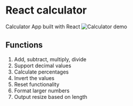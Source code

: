 <h1>React calculator</h1>
Calculator App built with React
<img src="https://uploads.sitepoint.com/wp-content/uploads/2021/09/1630918493final_demo.gif" alt="Calculator demo">
<h2> Functions </h2>

<ol>
  <li>Add, subtract, multiply, divide</li>
<li>Support decimal values</li>
<li>Calculate percentages</li>
<li>Invert the values</li>
<li>Reset functionality</li>
<li>Format larger numbers</li>
<li>Output resize based on length</li>
  </ol>
